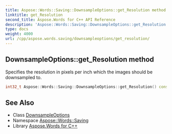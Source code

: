 ```yaml
---
title: Aspose::Words::Saving::DownsampleOptions::get_Resolution method
linktitle: get_Resolution
second_title: Aspose.Words for C++ API Reference
description: 'Aspose::Words::Saving::DownsampleOptions::get_Resolution method. Specifies the resolution in pixels per inch which the images should be downsampled to in C++.'
type: docs
weight: 4000
url: /cpp/aspose.words.saving/downsampleoptions/get_resolution/
---
```

## DownsampleOptions::get_Resolution method


Specifies the resolution in pixels per inch which the images should be downsampled to.

```cpp
int32_t Aspose::Words::Saving::DownsampleOptions::get_Resolution() const
```

## See Also

* Class [DownsampleOptions](../)
* Namespace [Aspose::Words::Saving](../../)
* Library [Aspose.Words for C++](../../../)
